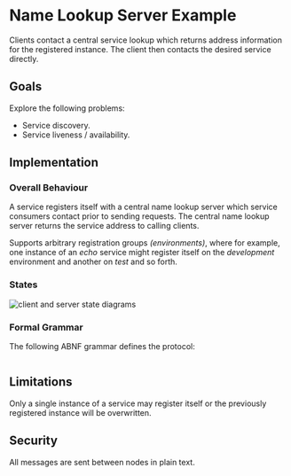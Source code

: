 # Name Lookup Server Example

Clients contact a central service lookup which returns address information for 
the registered instance. The client then contacts the desired service directly.

## Goals

Explore the following problems:

+ Service discovery.
+ Service liveness / availability.

## Implementation

### Overall Behaviour

A service registers itself with a central name lookup server which service consumers
contact prior to sending requests. The central name lookup server returns the service 
address to calling clients.

Supports arbitrary registration groups *(environments)*, where for example, one instance
of an *echo* service might register itself on the *development* environment and another 
on *test* and so forth.

### States

![client and server state diagrams](../images/NameServerStateDiagrams.png)

### Formal Grammar

The following ABNF grammar defines the protocol:

```abnf

```

## Limitations

Only a single instance of a service may register itself or the previously registered 
instance will be overwritten.

## Security

All messages are sent between nodes in plain text.


